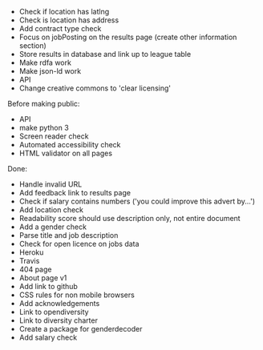* Check if location has latlng
* Check is location has address
* Add contract type check
* Focus on jobPosting on the results page (create other information section)
* Store results in database and link up to league table
* Make rdfa work
* Make json-ld work
* API
* Change creative commons to 'clear licensing'


Before making public:

* API
* make python 3
* Screen reader check
* Automated accessibility check
* HTML validator on all pages


Done:
* Handle invalid URL
* Add feedback link to results page
* Check if salary contains numbers ('you could improve this advert by...')
* Add location check
* Readability score should use description only, not entire document
* Add a gender check
* Parse title and job description
* Check for open licence on jobs data
* Heroku
* Travis
* 404 page
* About page v1
* Add link to github
* CSS rules for non mobile browsers
* Add acknowledgements
* Link to opendiversity
* Link to diversity charter
* Create a package for genderdecoder
* Add salary check